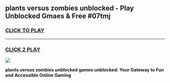 
## plants versus zombies unblocked - Play Unblocked Gmaes & Free #07tmj
<h3>
<a href="https://news.freeplayer.one?title=plants_versus_zombies_unblocked&ref=24F">CLICK TO PLAY</a></h3>
<hr>

<h3>
<a href="https://news.freeplayer.one?title=plants_versus_zombies_unblocked&ref=24F">CLICK 2 PLAY</a>
  
</h3>

<a href="https://news.freeplayer.one?title=plants_versus_zombies_unblocked&ref=24F/"><img src="https://clearcache.store/games.png"></a>


**plants versus zombies unblocked games unblocked: Your Gateway to Fun and Accessible Online Gaming**

